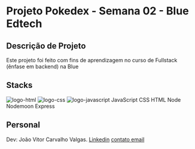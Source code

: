 # Projeto Pokedex - Semana 02 - Blue Edtech

## Descrição de Projeto
Este projeto foi feito com fins de aprendizagem no curso de Fullstack (ênfase em backend) na Blue

## Stacks
<img src="https://upload.wikimedia.org/wikipedia/commons/thumb/6/61/HTML5_logo_and_wordmark.svg/768px-HTML5_logo_and_wordmark.svg.png" alt="logo-html">
<img src="https://upload.wikimedia.org/wikipedia/commons/thumb/d/d5/CSS3_logo_and_wordmark.svg/1452px-CSS3_logo_and_wordmark.svg.png" alt="logo-css">
<img src="https://upload.wikimedia.org/wikipedia/commons/thumb/d/d4/Javascript-shield.svg/1200px-Javascript-shield.svg.png" alt="logo-javascript">
JavaScript
CSS
HTML
Node
Nodemoon
Express

## Personal
Dev: João Vitor Carvalho Valgas.
<a href='https://www.linkedin.com/in/joao-vitor-carvalho-valgas-08a742189/'>Linkedin</a>
<a href='mailto:joaovitorcarvalhovalgas@gmail.com'>contato email</a>
